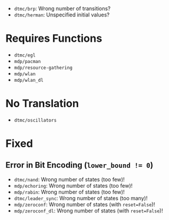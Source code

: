 - `dtmc/brp`: Wrong number of transitions?
- `dtmc/herman`: Unspecified initial values?



# Requires Functions
- `dtmc/egl`
- `mdp/pacman`
- `mdp/resource-gathering`
- `mdp/wlan`
- `mdp/wlan_dl`

# No Translation
- `dtmc/oscillators`


# Fixed

## Error in Bit Encoding (`lower_bound != 0`)
- `dtmc/nand`: Wrong number of states (too few)!
- `mdp/echoring`: Wrong number of states (too few)!
- `mdp/rabin`: Wrong number of states (too few)!
- `dtmc/leader_sync`: Wrong number of states (too many)!
- `mdp/zeroconf`: Wrong number of states (with `reset=False`)!
- `mdp/zeroconf_dl`: Wrong number of states (with `reset=False`)!
